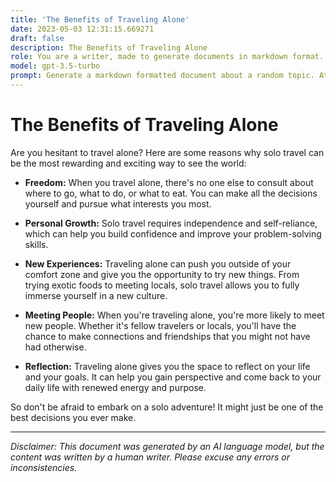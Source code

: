 ```yaml
---
title: 'The Benefits of Traveling Alone'
date: 2023-05-03 12:31:15.669271
draft: false
description: The Benefits of Traveling Alone
role: You are a writer, made to generate documents in markdown format. It is very important that all of the documents you generate are in valid markdown format.
model: gpt-3.5-turbo
prompt: Generate a markdown formatted document about a random topic. At the bottom, include a disclaimer explaining that the document was generated by you. The first line of the document should be the title. Make sure that the entire document is in proper markdown format, using a mix of various tags to make the document visually appealing.
---
```


# The Benefits of Traveling Alone 

Are you hesitant to travel alone? Here are some reasons why solo travel can be the most rewarding and exciting way to see the world:

- **Freedom:** When you travel alone, there's no one else to consult about where to go, what to do, or what to eat. You can make all the decisions yourself and pursue what interests you most.

- **Personal Growth:** Solo travel requires independence and self-reliance, which can help you build confidence and improve your problem-solving skills.

- **New Experiences:** Traveling alone can push you outside of your comfort zone and give you the opportunity to try new things. From trying exotic foods to meeting locals, solo travel allows you to fully immerse yourself in a new culture.

- **Meeting People:** When you're traveling alone, you're more likely to meet new people. Whether it's fellow travelers or locals, you'll have the chance to make connections and friendships that you might not have had otherwise.

- **Reflection:** Traveling alone gives you the space to reflect on your life and your goals. It can help you gain perspective and come back to your daily life with renewed energy and purpose.

So don't be afraid to embark on a solo adventure! It might just be one of the best decisions you ever make.

---

*Disclaimer: This document was generated by an AI language model, but the content was written by a human writer. Please excuse any errors or inconsistencies.*